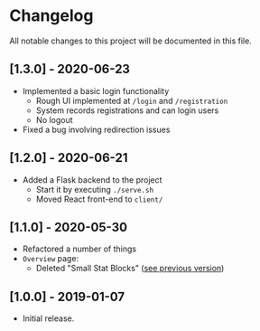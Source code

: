 # Changelog

All notable changes to this project will be documented in this file.

## [1.3.0] - 2020-06-23

- Implemented a basic login functionality
  - Rough UI implemented at `/login` and `/registration`
  - System records registrations and can login users
  - No logout
- Fixed a bug involving redirection issues


## [1.2.0] - 2020-06-21

- Added a Flask backend to the project
  - Start it by executing `./serve.sh`
  - Moved React front-end to `client/`


## [1.1.0] - 2020-05-30

- Refactored a number of things
- `Overview` page:
  - Deleted "Small Stat Blocks" ([see previous 
  version](https://github.com/micahrodriguez/FocusPocus/blob/master/src/views/Overview.js))


## [1.0.0] - 2019-01-07

- Initial release.
